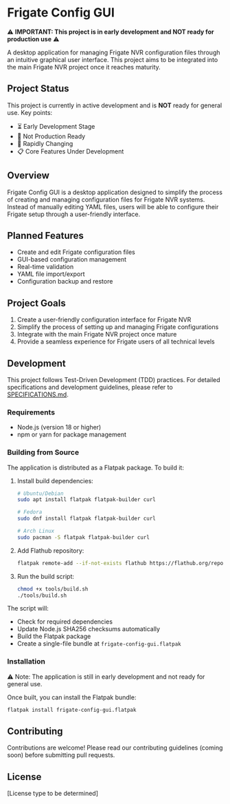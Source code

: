 # Frigate Config GUI

⚠️ **IMPORTANT: This project is in early development and NOT ready for production use** ⚠️

A desktop application for managing Frigate NVR configuration files through an intuitive graphical user interface. This project aims to be integrated into the main Frigate NVR project once it reaches maturity.

## Project Status

This project is currently in active development and is **NOT** ready for general use. Key points:

- ⏳ Early Development Stage
- 🚫 Not Production Ready
- 🔄 Rapidly Changing
- 📋 Core Features Under Development

## Overview

Frigate Config GUI is a desktop application designed to simplify the process of creating and managing configuration files for Frigate NVR systems. Instead of manually editing YAML files, users will be able to configure their Frigate setup through a user-friendly interface.

## Planned Features

- Create and edit Frigate configuration files
- GUI-based configuration management
- Real-time validation
- YAML file import/export
- Configuration backup and restore

## Project Goals

1. Create a user-friendly configuration interface for Frigate NVR
2. Simplify the process of setting up and managing Frigate configurations
3. Integrate with the main Frigate NVR project once mature
4. Provide a seamless experience for Frigate users of all technical levels

## Development

This project follows Test-Driven Development (TDD) practices. For detailed specifications and development guidelines, please refer to [SPECIFICATIONS.md](SPECIFICATIONS.md).

### Requirements

- Node.js (version 18 or higher)
- npm or yarn for package management

### Building from Source

The application is distributed as a Flatpak package. To build it:

1. Install build dependencies:
   ```bash
   # Ubuntu/Debian
   sudo apt install flatpak flatpak-builder curl

   # Fedora
   sudo dnf install flatpak flatpak-builder curl

   # Arch Linux
   sudo pacman -S flatpak flatpak-builder curl
   ```

2. Add Flathub repository:
   ```bash
   flatpak remote-add --if-not-exists flathub https://flathub.org/repo/flathub.flatpakrepo
   ```

3. Run the build script:
   ```bash
   chmod +x tools/build.sh
   ./tools/build.sh
   ```

The script will:
- Check for required dependencies
- Update Node.js SHA256 checksums automatically
- Build the Flatpak package
- Create a single-file bundle at `frigate-config-gui.flatpak`

### Installation

⚠️ Note: The application is still in early development and not ready for general use.

Once built, you can install the Flatpak bundle:
```bash
flatpak install frigate-config-gui.flatpak
```

## Contributing

Contributions are welcome! Please read our contributing guidelines (coming soon) before submitting pull requests.

## License

[License type to be determined]
